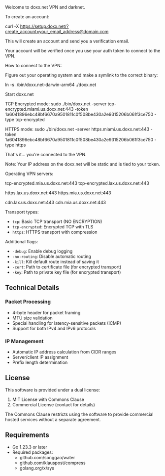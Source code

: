 Welcome to doxx.net VPN and darknet.

To create an account:

curl -X https://setup.doxx.net/?create_account=your_email_address@domain.com

This will create an account and send you a verification email.

Your account will be verified once you use your auth token to connect to the VPN.

How to connect to the VPN:

Figure out your operating system and make a symlink to the correct binary:

ln -s ./bin/doxx.net-darwin-arm64 ./doxx.net

Start doxx.net

TCP Encrypted mode: 
sudo ./bin/doxx.net -server tcp-encrypted.miami.us.doxx.net:443 -token 1a6041896ebc48bf6670a9501811c0f508be430a2e9315206b061f3ce750 -type tcp-encrypted

HTTPS mode:
sudo ./bin/doxx.net -server https.miami.us.doxx.net:443 -token 1a6041896ebc48bf6670a9501811c0f508be430a2e9315206b061f3ce750 -type https

That's it... you're connected to the VPN.

Note: Your IP address on the doxx.net will be static and is tied to your token.

Operating VPN servers:

tcp-encrypted.mia.us.doxx.net:443
tcp-encrypted.lax.us.doxx.net:443

https.lax.us.doxx.net:443
https.mia.us.doxx.net:443

cdn.lax.us.doxx.net:443
cdn.mia.us.doxx.net:443


Transport types:
- `tcp`: Basic TCP transport (NO ENCRYPTION)
- `tcp-encrypted`: Encrypted TCP with TLS
- `https`: HTTPS transport with compression

Additional flags:
- `-debug`: Enable debug logging
- `-no-routing`: Disable automatic routing
- `-kill`: Kill default route instead of saving it
- `-cert`: Path to certificate file (for encrypted transport)
- `-key`: Path to private key file (for encrypted transport)

## Technical Details

### Packet Processing

- 4-byte header for packet framing
- MTU size validation
- Special handling for latency-sensitive packets (ICMP)
- Support for both IPv4 and IPv6 protocols

### IP Management

- Automatic IP address calculation from CIDR ranges
- Server/client IP assignment
- Prefix length determination

## License

This software is provided under a dual license:
1. MIT License with Commons Clause
2. Commercial License (contact for details)

The Commons Clause restricts using the software to provide commercial hosted services without a separate agreement.

## Requirements

- Go 1.23.3 or later
- Required packages:
  - github.com/songgao/water
  - github.com/klauspost/compress
  - golang.org/x/sys
